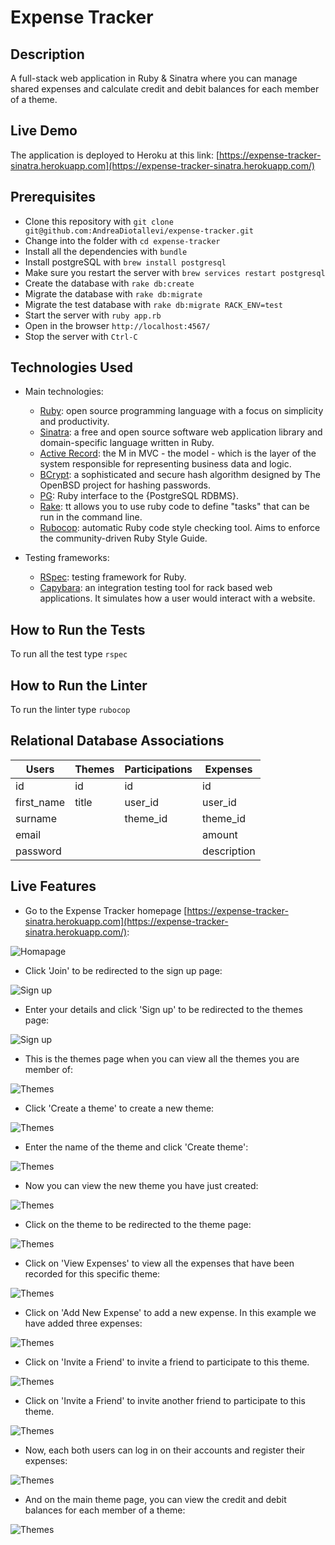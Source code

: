 # Expense Tracker

## Description

A full-stack web application in Ruby & Sinatra where you can manage shared expenses and calculate credit and debit balances for each member of a theme.

## Live Demo

The application is deployed to Heroku at this link: [https://expense-tracker-sinatra.herokuapp.com](https://expense-tracker-sinatra.herokuapp.com/)

## Prerequisites

* Clone this repository with ```git clone git@github.com:AndreaDiotallevi/expense-tracker.git```
* Change into the folder with ```cd expense-tracker```
* Install all the dependencies with ```bundle```
* Install postgreSQL with ```brew install postgresql```
* Make sure you restart the server with ```brew services restart postgresql```
* Create the database with ```rake db:create```
* Migrate the database with ```rake db:migrate```
* Migrate the test database with ```rake db:migrate RACK_ENV=test```
* Start the server with ```ruby app.rb```
* Open in the browser ```http://localhost:4567/```
* Stop the server with ```Ctrl-C```

## Technologies Used

- Main technologies:
  - [Ruby](https://www.ruby-lang.org/en/): open source programming language with a focus on simplicity and productivity.
  - [Sinatra](http://sinatrarb.com/): a free and open source software web application library and domain-specific language written in Ruby.
  - [Active Record](https://guides.rubyonrails.org/active_record_basics.html): the M in MVC - the model - which is the layer of the system responsible for representing business data and logic.
  - [BCrypt](https://rubygems.org/gems/bcrypt/versions/3.1.12): a sophisticated and secure hash algorithm designed by The OpenBSD project for hashing passwords.
  - [PG](https://rubygems.org/gems/pg/versions/0.18.4): Ruby interface to the {PostgreSQL RDBMS}.
  - [Rake](https://rubygems.org/gems/rake/versions/11.2.2): tt allows you to use ruby code to define "tasks" that can be run in the command line.
  - [Rubocop](https://rubygems.org/gems/rubocop/versions/0.39.0): automatic Ruby code style checking tool. Aims to enforce the community-driven Ruby Style Guide.
  
- Testing frameworks:
  - [RSpec](https://rspec.info/): testing framework for Ruby.
  - [Capybara](https://rubygems.org/gems/capybara/versions/2.7.1): an integration testing tool for rack based web applications. It simulates how a user would interact with a website.

## How to Run the Tests

To run all the test type ```rspec```

## How to Run the Linter

To run the linter type ```rubocop```

## Relational Database Associations

| Users      | Themes | Participations | Expenses    |
| ---------- | ------ | -------------- | ----------- |
| id         | id     | id             | id          |
| first_name | title  | user_id        | user_id     |
| surname    |        | theme_id       | theme_id    |
| email      |        |                | amount      |
| password   |        |                | description |

## Live Features

* Go to the Expense Tracker homepage [https://expense-tracker-sinatra.herokuapp.com](https://expense-tracker-sinatra.herokuapp.com/):

![Homapage](./images/1-homepage.png)

* Click 'Join' to be redirected to the sign up page:

![Sign up](./images/2-users-new.png)

* Enter your details and click 'Sign up' to be redirected to the themes page:

![Sign up](./images/3-users-new-complete.png)

* This is the themes page when you can view all the themes you are member of:

![Themes](./images/4-themes.png)

* Click 'Create a theme' to create a new theme:

![Themes](./images/5-themes-new.png)

* Enter the name of the theme and click 'Create theme':

![Themes](./images/6-themes-new-complete.png)

* Now you can view the new theme you have just created:

![Themes](./images/7-themes.png)

* Click on the theme to be redirected to the theme page:

![Themes](./images/8-themes-id.png)

* Click on 'View Expenses' to view all the expenses that have been recorded for this specific theme:

![Themes](./images/9-themes-expenses.png)

* Click on 'Add New Expense' to add a new expense. In this example we have added three expenses:

![Themes](./images/10-themes-expenses-complete.png)

* Click on 'Invite a Friend' to invite a friend to participate to this theme.

![Themes](./images/11-themes-2-users.png)

* Click on 'Invite a Friend' to invite another friend to participate to this theme.

![Themes](./images/12-themes-3-users.png)

* Now, each both users can log in on their accounts and register their expenses:

![Themes](./images/13-multiple-expenses.png)

* And on the main theme page, you can view the credit and debit balances for each member of a theme:

![Themes](./images/14-credit-and-debit.png)
